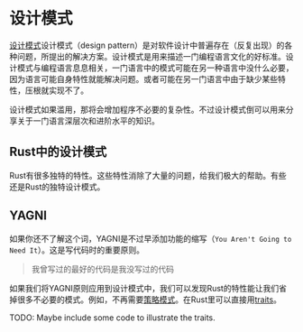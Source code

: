 # 设计模式

[设计模式](https://en.wikipedia.org/wiki/Software_design_pattern)设计模式（design pattern）是对软件设计中普遍存在（反复出现）的各种问题，所提出的解决方案。设计模式是用来描述一门编程语言文化的好标准。设计模式与编程语言息息相关，一门语言中的模式可能在另一种语言中没什么必要，因为语言可能自身特性就能解决问题。或者可能在另一门语言中由于缺少某些特性，压根就实现不了。

设计模式如果滥用，那将会增加程序不必要的复杂性。不过设计模式倒可以用来分享关于一门语言深层次和进阶水平的知识。

## Rust中的设计模式

Rust有很多独特的特性。这些特性消除了大量的问题，给我们极大的帮助。有些还是Rust的独特设计模式。

## YAGNI

如果你还不了解这个词，YAGNI是不过早添加功能的缩写（`You Aren't Going to Need It`）。这是写代码时的重要原则。

> 我曾写过的最好的代码是我没写过的代码

如果我们将YAGNI原则应用到设计模式中，我们可以发现Rust的特性能让我们省掉很多不必要的模式。例如，不再需要[策略模式](https://en.wikipedia.org/wiki/Strategy_pattern)。在Rust里可以直接用[traits](https://doc.rust-lang.org/book/traits.html)。

TODO: Maybe include some code to illustrate the traits.
